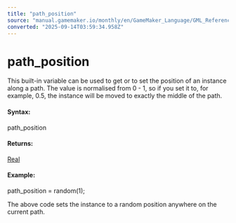 ```yaml
---
title: "path_position"
source: "manual.gamemaker.io/monthly/en/GameMaker_Language/GML_Reference/Asset_Management/Paths/Path_Variables/path_position.htm"
converted: "2025-09-14T03:59:34.958Z"
---
```


# path\_position

This built-in variable can be used to get or to set the position of an instance along a path. The value is normalised from 0 - 1, so if you set it to, for example, 0.5, the instance will be moved to exactly the middle of the path.

#### Syntax:

path\_position

#### Returns:

[Real](../../../../GML_Overview/Data_Types.md)

#### Example:

path\_position = random(1);

The above code sets the instance to a random position anywhere on the current path.